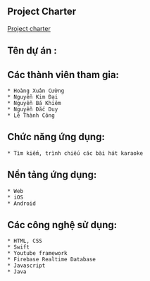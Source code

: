 ## Project Charter
[Project charter](https://bit.ly/2ESrXEq)

## **Tên dự án** : 

## **Các thành viên tham gia:**
    * Hoàng Xuân Cường
    * Nguyễn Kim Đại
    * Nguyễn Bá Khiêm
    * Nguyễn Đắc Duy
    * Lê Thành Công
## **Chức năng ứng dụng:**
	* Tìm kiếm, trình chiếu các bài hát karaoke    
## **Nền tảng ứng dụng:**
    * Web 
    * iOS
    * Android 
## **Các công nghệ sử dụng:**
    * HTML, CSS
    * Swift
    * Youtube framework
    * Firebase Realtime Database
    * Javascript
    * Java